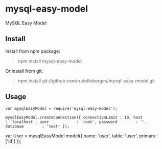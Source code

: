 # mysql-easy-model
MySQL Easy Model

## Install
Install from npm package:
> npm install mysql-easy-model

Or install from git:
> npm install git://github.com/rudolfoborges/mysql-easy-model.git

## Usage

`var mysqlEasyModel = require('mysql-easy-model');`

`mysqlEasyModel.createConnection({
	connectionLimit : 10,
    host            : 'localhost',
    user            : 'root',
    password		: '',
    database        : 'test'
});`

var User = mysqlEasyModel.model({
	name: 'user',
	table: 'user',
	primary: ['id']
});





